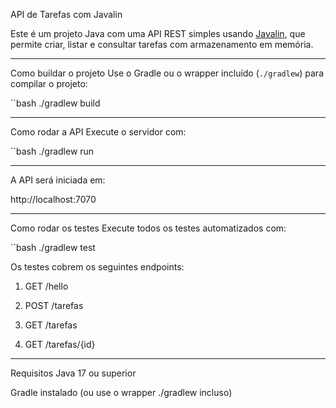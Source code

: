API de Tarefas com Javalin

Este é um projeto Java com uma API REST simples usando [Javalin](https://javalin.io/), que permite criar, listar e consultar tarefas com armazenamento em memória.

---

Como buildar o projeto
Use o Gradle ou o wrapper incluído (`./gradlew`) para compilar o projeto:

``bash
./gradlew build

---

Como rodar a API
Execute o servidor com:

``bash
./gradlew run

---

A API será iniciada em:

http://localhost:7070

---

Como rodar os testes
Execute todos os testes automatizados com:

``bash
./gradlew test

Os testes cobrem os seguintes endpoints:

1. GET /hello

2. POST /tarefas

3. GET /tarefas

4. GET /tarefas/{id}

---

Requisitos
Java 17 ou superior

Gradle instalado (ou use o wrapper ./gradlew incluso)
